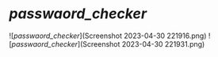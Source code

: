 # _passwaord_checker_
![_passwaord_checker_](Screenshot 2023-04-30 221916.png)
![_passwaord_checker_](Screenshot 2023-04-30 221931.png)
